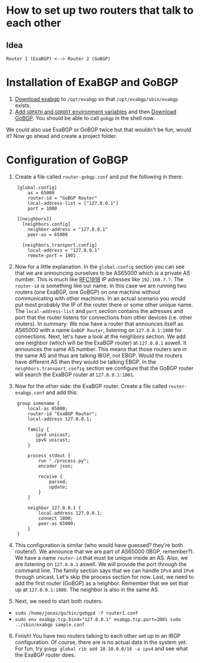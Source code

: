 # How to set up two routers that talk to each other

## Idea

    Router 1 (ExaBGP) <--> Router 2 (GoBGP)

# Installation of ExaBGP and GoBGP

1. [Download exabgp](https://github.com/Exa-Networks/exabgp/) to `/opt/exabgp` so that `/opt/exabgp/sbin/exabgp` exists.
2. [Add `GOPATH` and `GOROOT` environment variables](https://stackoverflow.com/questions/21001387/how-do-i-set-the-gopath-environment-variable-on-ubuntu-what-file-must-i-edit) and then [Download GoBGP](https://github.com/osrg/gobgp). You should be able to call `gobgp` in the shell now.

We could also use ExaBGP or GoBGP twice but that wouldn't be fun, would it? Now go ahead and create a project folder.

# Configuration of GoBGP

1. Create a file called `router-gobgp.conf` and put the following in there:
```
    [global.config]
        as = 65000
        router-id = "GoBGP Router"
        local-address-list = ["127.0.0.1"]
        port = 1000

    [[neighbors]]
      [neighbors.config]
        neighbor-address = "127.0.0.1"
        peer-as = 65000

      [neighbors.transport.config]
        local-address = "127.0.0.1"
        remote-port = 1001
```

2. Now for a little explanation. In the `global.config` section you can see that we are announcing ourselves to be AS65000 which is a private AS number. This is much like [RFC1918](https://en.wikipedia.org/wiki/Private_network) IP adresses like `192.168.?.?`. The `router-id` is something like our name. In this case we are running two routers (one ExaBGP, one GoBGP) on one machine without communicating with other machines. In an actual scenario you would put most probably the IP of the router there or some other unique name. The `local-address-list` and `port` section contains the adresses and port that the router listens for connections from other devices (i.e. other routers). In summary: We now have a router that announces itself as AS65000 with a name `GoBGP Router`, listening on `127.0.0.1:1000` for connections. Next, let's  have a look at the neighbors section. We add one neighbor (which will be the ExaBGP router) at `127.0.0.1` aswell. It announces the same AS number. This means that those routers are in the same AS and thus are talking IBGP, not EBGP. Would the routers have different AS then they would be talking EBGP. In the `neighbors.transport.config` section we configure that the GoBGP router will search the ExaBGP router at `127.0.0.1:1001`.

3. Now for the other side: the ExaBGP router. Create a file called `router-exabgp.conf` and add this:

```
    group somename {
        local-as 65000;
        router-id "ExaBGP Router";
        local-address 127.0.0.1;

        family {
           ipv4 unicast;
           ipv6 unicast;
        }

        process stdout {
            run "./process.py";
            encoder json;

            receive {
                parsed;
                update;
            }
        }

        neighbor 127.0.0.1 {
            local-address 127.0.0.1;
            connect 1000;
            peer-as 65000;
        }
    }
```

4. This configuration is similar (who would have guessed? they're both routers!). We announce that we are part of AS65000 (IBGP, remember?). We have a name `router-id` that must be unique inside an AS. Also, we are listening on `127.0.0.1` aswell. We will provide the port through the command line. The family section says that we can handle `IPv4` and `IPv6` through unicast. Let's skip the process section for now. Last, we need to add the first router (GoBGP) as a neighbor. Remember that we set that up at `127.0.0.1:1000`. The neighbor is also in the same AS.

5. Next, we need to start both routers.

* `sudo /home/jonas/go/bin/gobgpd -f router1.conf`
* `sudo env exabgp.tcp.bind="127.0.0.1" exabgp.tcp.port=1001 sudo ../sbin/exabgp sample.conf`

6. Finish! You have two routers talking to each other set up in an IBGP configuration. Of course, there are is no actual data in the system yet. For fun, try `gobgp global rib add 10.10.0.0/16 -a ipv4` and see what the ExaBGP router does.
